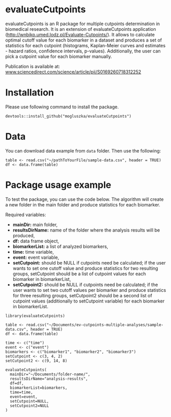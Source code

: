 # evaluateCutpoints

evaluateCutpoints is an R package for multiple cutpoints determination in biomedical research. It is an extension of evaluateCutpoints application (http://wnbikp.umed.lodz.pl/Evaluate-Cutpoints/).
It allows to calculate optimal cutoff value for each biomarker in a dataset and produces a set of statistics for each cutpoint (histograms, Kaplan-Meier curves and estimates - hazard ratios, confidence intervals, p-values).
Additionally, the user can pick a cutpoint value for each biomarker manually.

Publication is available at: www.sciencedirect.com/science/article/pii/S0169260718312252

# Installation

Please use following command to install the package.

```
devtools::install_github("mogluszka/evaluateCutpoints")
```

# Data

You can download data example from `data` folder. Then use the following:

```
table <- read.csv("~/pathToYourFile/sample-data.csv", header = TRUE)
df <- data.frame(table)
```

# Package usage example

To test the package, you can use the code below. The algorithm will create a new folder in the main folder and produce statistics for each biomarker.

Required variables:

- **mainDir:** main folder,
- **resultsDirName:** name of the folder where the analysis results will be produced,
- **df:** data frame object,
- **biomarkerList:** a list of analyzed biomarkers,
- **time:** time variable,
- **event:** event variable,
- **setCutpoint:** should be NULL if cutpoints need be calculated; if the user wants to set one cutoff value and produce statistics for two resulting groups, setCutpoint should be a list of cutpoint values for each biomarker in biomarkerList,
- **setCutpoint2:** should be NULL if cutpoints need be calculated; if the user wants to set two cutoff values per biomarker and produce statistics for three resulting groups, setCutpoint2 should be a second list of cutpoint values (additionally to setCutpoint variable) for each biomarker in biomarkerList.

```
library(evaluateCutpoints)

table <- read.csv("~/Documents/ev-cutpoints-multiple-analyses/sample-data.csv", header = TRUE)
df <- data.frame(table)

time <- c("time")
event <- c("event")
biomarkers <- c("biomarker1", "biomarker2", "biomarker3")
setCutpoint <- c(3, 4, 2)
setCutpoint2 <- c(9, 14, 8)

evaluateCutpoints(
  mainDir="~/Documents/folder-name/",
  resultsDirName="analysis-results",
  df=df,
  biomarkerList=biomarkers,
  time=time,
  event=event,
  setCutpoint=NULL,
  setCutpoint2=NULL
)

```

